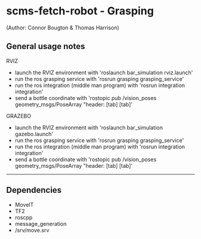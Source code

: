 # scms-fetch-robot - Grasping
(Author: Connor Bougton & Thomas Harrison)

General usage notes 
--------------------------------------------

RVIZ

- launch the RVIZ environment with 'roslaunch bar_simulation rviz.launch'
- run the ros grasping service with 'rosrun grasping grasping_service'
- run the ros integration (middle man program) with 'rosrun integration integration'
- send a bottle coordinate with 'rostopic pub /vision_poses geometry_msgs/PoseArray "header: [tab] [tab]'

GRAZEBO

- launch the RVIZ environment with 'roslaunch bar_simulation gazebo.launch'
- run the ros grasping service with 'rosrun grasping grasping_service'
- run the ros integration (middle man program) with 'rosrun integration integration'
- send a bottle coordinate with 'rostopic pub /vision_poses geometry_msgs/PoseArray "header: [tab] [tab]'

-----------------------------------

## Dependencies

- MoveIT
- TF2
- roscpp
- message_generation
- /srv/move.srv